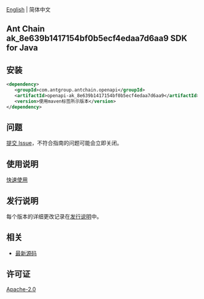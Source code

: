 [English](README.md) | 简体中文

## Ant Chain ak_8e639b1417154bf0b5ecf4edaa7d6aa9 SDK for Java

## 安装

```xml
<dependency>
   <groupId>com.antgroup.antchain.openapi</groupId>
   <artifactId>openapi-ak_8e639b1417154bf0b5ecf4edaa7d6aa9</artifactId>
   <version>使用maven标签所示版本</version>
</dependency>
```

## 问题

[提交 Issue](https://github.com/alipay/antchain-openapi-prod-sdk/issues/new)，不符合指南的问题可能会立即关闭。

## 使用说明

[快速使用](https://github.com/alipay/antchain-openapi-prod-sdk)

## 发行说明

每个版本的详细更改记录在[发行说明](./ChangeLog.txt)中。

## 相关

- [最新源码](https://github.com/alipay/antchain-openapi-prod-sdk/)

## 许可证

[Apache-2.0](http://www.apache.org/licenses/LICENSE-2.0)
